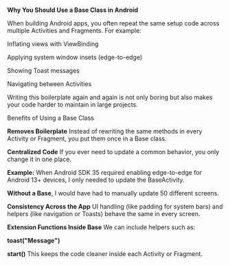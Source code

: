 **Why You Should Use a Base Class in Android**

When building Android apps, you often repeat the same setup code across multiple Activities and Fragments. For example:

Inflating views with ViewBinding

Applying system window insets (edge-to-edge)

Showing Toast messages

Navigating between Activities

Writing this boilerplate again and again is not only boring but also makes your code harder to maintain in large projects.

Benefits of Using a Base Class

**Removes Boilerplate**
Instead of rewriting the same methods in every Activity or Fragment, you put them once in a Base class.

**Centralized Code**
If you ever need to update a common behavior, you only change it in one place.

**Example:** When Android SDK 35 required enabling edge-to-edge for Android 13+ devices, I only needed to update the BaseActivity.

**Without a Base**, I would have had to manually update 50 different screens.

**Consistency Across the App**
UI handling (like padding for system bars) and helpers (like navigation or Toasts) behave the same in every screen.

**Extension Functions Inside Base**
We can include helpers such as:

**toast("Message")**

**start<SecondActivity>()**
This keeps the code cleaner inside each Activity or Fragment.
